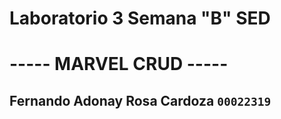 # Laboratorio 3 Semana "B" SED

# ----- MARVEL CRUD -----

## Fernando Adonay Rosa Cardoza `00022319`



